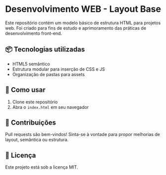 # Desenvolvimento WEB - Layout Base

Este repositório contém um modelo básico de estrutura HTML para projetos web. Foi criado para fins de estudo e aprimoramento das práticas de desenvolvimento front-end.

## 📦 Tecnologias utilizadas
- HTML5 semântico
- Estrutura modular para inserção de CSS e JS
- Organização de pastas para assets

## 🚀 Como usar
1. Clone este repositório
2. Abra o `index.html` em seu navegador

## 🤝 Contribuições
Pull requests são bem-vindos! Sinta-se à vontade para propor melhorias de layout, semântica ou estrutura.

## 📄 Licença
Este projeto está sob a licença MIT.
